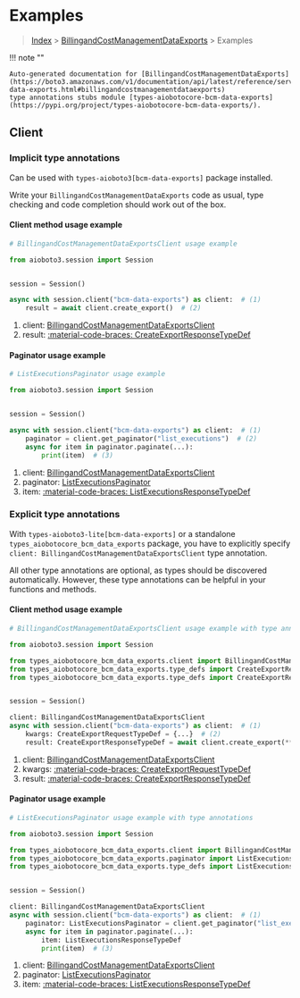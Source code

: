 # Examples

> [Index](../README.md) > [BillingandCostManagementDataExports](./README.md) > Examples

!!! note ""

    Auto-generated documentation for [BillingandCostManagementDataExports](https://boto3.amazonaws.com/v1/documentation/api/latest/reference/services/bcm-data-exports.html#billingandcostmanagementdataexports)
    type annotations stubs module [types-aiobotocore-bcm-data-exports](https://pypi.org/project/types-aiobotocore-bcm-data-exports/).

## Client

### Implicit type annotations

Can be used with `types-aioboto3[bcm-data-exports]` package installed.

Write your `BillingandCostManagementDataExports` code as usual,
type checking and code completion should work out of the box.



#### Client method usage example

```python
# BillingandCostManagementDataExportsClient usage example

from aioboto3.session import Session


session = Session()

async with session.client("bcm-data-exports") as client:  # (1)
    result = await client.create_export()  # (2)
```

1. client: [BillingandCostManagementDataExportsClient](./client.md)
2. result: [:material-code-braces: CreateExportResponseTypeDef](./type_defs.md#createexportresponsetypedef)



#### Paginator usage example

```python
# ListExecutionsPaginator usage example

from aioboto3.session import Session


session = Session()

async with session.client("bcm-data-exports") as client:  # (1)
    paginator = client.get_paginator("list_executions")  # (2)
    async for item in paginator.paginate(...):
        print(item)  # (3)
```

1. client: [BillingandCostManagementDataExportsClient](./client.md)
2. paginator: [ListExecutionsPaginator](./paginators.md#listexecutionspaginator)
3. item: [:material-code-braces: ListExecutionsResponseTypeDef](./type_defs.md#listexecutionsresponsetypedef)




### Explicit type annotations

With `types-aioboto3-lite[bcm-data-exports]`
or a standalone `types_aiobotocore_bcm_data_exports` package, you have to explicitly specify
`client: BillingandCostManagementDataExportsClient` type annotation.

All other type annotations are optional, as types should be discovered automatically.
However, these type annotations can be helpful in your functions and methods.


#### Client method usage example

```python
# BillingandCostManagementDataExportsClient usage example with type annotations

from aioboto3.session import Session

from types_aiobotocore_bcm_data_exports.client import BillingandCostManagementDataExportsClient
from types_aiobotocore_bcm_data_exports.type_defs import CreateExportResponseTypeDef
from types_aiobotocore_bcm_data_exports.type_defs import CreateExportRequestTypeDef


session = Session()

client: BillingandCostManagementDataExportsClient
async with session.client("bcm-data-exports") as client:  # (1)
    kwargs: CreateExportRequestTypeDef = {...}  # (2)
    result: CreateExportResponseTypeDef = await client.create_export(**kwargs)  # (3)
```

1. client: [BillingandCostManagementDataExportsClient](./client.md)
2. kwargs: [:material-code-braces: CreateExportRequestTypeDef](./type_defs.md#createexportrequesttypedef)
3. result: [:material-code-braces: CreateExportResponseTypeDef](./type_defs.md#createexportresponsetypedef)



#### Paginator usage example

```python
# ListExecutionsPaginator usage example with type annotations

from aioboto3.session import Session

from types_aiobotocore_bcm_data_exports.client import BillingandCostManagementDataExportsClient
from types_aiobotocore_bcm_data_exports.paginator import ListExecutionsPaginator
from types_aiobotocore_bcm_data_exports.type_defs import ListExecutionsResponseTypeDef


session = Session()

client: BillingandCostManagementDataExportsClient
async with session.client("bcm-data-exports") as client:  # (1)
    paginator: ListExecutionsPaginator = client.get_paginator("list_executions")  # (2)
    async for item in paginator.paginate(...):
        item: ListExecutionsResponseTypeDef
        print(item)  # (3)
```

1. client: [BillingandCostManagementDataExportsClient](./client.md)
2. paginator: [ListExecutionsPaginator](./paginators.md#listexecutionspaginator)
3. item: [:material-code-braces: ListExecutionsResponseTypeDef](./type_defs.md#listexecutionsresponsetypedef)




